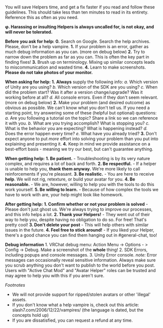 You will save Helpers time, and get a fix faster if you read and follow these guidelines.
This should take less than ten minutes to read in its entirety. Reference this as often as you need.



**φ. Harassing or insulting Helpers is always uncalled for, is not okay, and will __never be tolerated__.**



__**Before you ask for help:**__
    **0.** Search on Google. Search the help archives. Please, don't be a help vampire.
    **1.** If your problem is an error, gather as much debug information as you can. (more on debug below)
    **2.** Try to narrow down the problem as far as you can. This is often the key part in finding fixes!
    **3.** Brush up on terminology. Mixing up similar concepts leads to miscommunication and wasted time.
    **4.** Learn to make screenshots. __Please do not take photos of your monitor.__



__**When asking for help:**__
    **1.** __Always__ supply the following info:
        *a.* Which version of Unity are you using?
        *b.* Which version of the SDK are you using?
        *c.* When did the problem start? Was it after a version change/upgrade? Was it working before at all? 
        *d.* All console errors. Even if they don't seem relevant. (more on debug below)
    **2.** Make your problem (and desired outcome) as obvious as possible. We can't know what you don't tell us.
      If you need a starting point, try answering some of these (helpful but optional) questions:
        *a.* Are you following a tutorial on the topic? Share a link so we can reference it with you.
        *b.* What are you trying accomplish? What is stopping you?
        *c.* What is the behavior you are expecting? What is happening instead?
        *d.* Does the error happen every time?
        *e.* What have you already tried?
    **3.** Don't expect anyone to put *more* effort into solving your problem than you put into explaining and presenting it.
    **4.** Keep in mind we provide assistance on a best-effort basis - meaning we try our best, but can't guarantee anything.



__**When getting help:**__
    **1. Be patient.** - Troubleshooting is by its very nature complex, and requires a lot of back and forth.
    **2. Be respectful.** - If a helper is unable to help you, __thank them anyway.__ We're more likely to call reinforcements if you're pleasant.
    **3. Be realistic.** - You are here to receive __help__. We will not rig, retexture, or build your avatar for you.
    **4. Be reasonable.** - We are, however, willing to help you with the tools to do this work yourself.
    **5. Be willing to learn.** - Because of how complex the tools we have to work with are, your help might look like homework.



__**After getting help:**__
    **1. Confirm whether or not your problem is solved** - Please don't just ghost us. We're always trying to improve our processes, and this info helps a lot.
    **2. Thank your Helpers!** - They went out of their way to help you, despite having no obligation to do so. For free! That's pretty cool!
    **3. Don't delete your post** - This will help others with similar issues in the future.
    **4. Feel free to stick around!** - If you liked your Helper, there's a good chance you can find them hanging out in #general-chat, too!



__**Debug information**__
    1. VRChat debug menu: Action Menu -> Options - > Config -> Debug. Make a screenshot of the __whole__ thing!
    2. SDK Errors, including popups and console messages.
    3. Unity Error console.
*note:* Error messages can occasionally reveal sensitive information. Always make sure you scrub anything
you don't want to publish to the world before you post. Users with "Active Chat Mod" and "Avatar Helper" roles
can be trusted and may agree to help you with this if you aren't sure. 

*Footnotes*
- We will not provide support for ripped/stolen avatars or other 'illegal' assets.
- If you don't know what a help vampire is, check out this article: slash7.com/2006/12/22/vampires/ (the language is dated, but the concepts hold up)
- If you are dissatisfied, you can request a refund at any time.